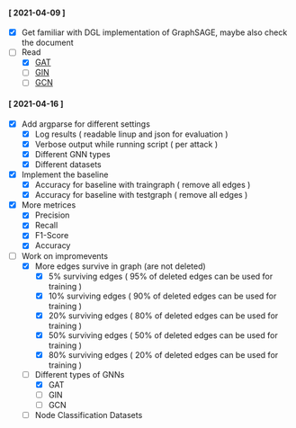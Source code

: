 #### [ 2021-04-09 ]

- [x] Get familiar with DGL implementation of GraphSAGE, maybe also check the document
- [ ] Read 
  - [x] [GAT](https://arxiv.org/abs/1710.10903)
  - [ ] [GIN](https://arxiv.org/abs/1810.00826)
  - [ ] [GCN](https://arxiv.org/abs/1609.02907)

#### [ 2021-04-16 ]

- [x] Add argparse for different settings
  - [x] Log results ( readable linup and json for evaluation )
  - [x] Verbose output while running script ( per attack )
  - [x] Different GNN types
  - [x] Different datasets
- [x] Implement the baseline
  - [x] Accuracy for baseline with traingraph ( remove all edges )
  - [x] Accuracy for baseline with testgraph ( remove all edges )
- [x] More metrices
  - [x] Precision
  - [x] Recall
  - [x] F1-Score
  - [x] Accuracy
- [ ] Work on impromevents
  - [x] More edges survive in graph (are not deleted)
    - [x] 5% surviving edges ( 95% of deleted edges can be used for training )
    - [x] 10% surviving edges ( 90% of deleted edges can be used for training )
    - [x] 20% surviving edges ( 80% of deleted edges can be used for training )
    - [x] 50% surviving edges ( 50% of deleted edges can be used for training )
    - [x] 80% surviving edges ( 20% of deleted edges can be used for training ) 
  - [ ] Different types of GNNs
    - [x] GAT
    - [ ] GIN
    - [ ] GCN
  - [ ] Node Classification Datasets
